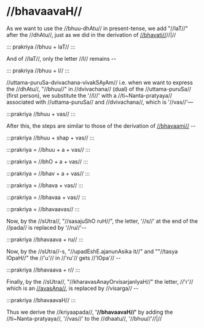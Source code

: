 # //bhavaavaH//

As we want to use the //bhuu-dhAtu// in present-tense, we add "//laT//" after the //dhAtu//, just as we did in the derivation of [//bhavati//](#/lsk/tinanta/bhuu/lat-1-1)//|//

::: prakriya
//bhuu + laT//
:::

And of //laT//, only the letter //l// remains --

::: prakriya
//bhuu + l//
:::

//uttama-puruSa-dvivachana-vivakSAyAm// i.e. when we want to express the //dhAtu//, "//bhuu//" in //dvivachana// (dual) of the //uttama-puruSa// (first person), we substitute the '//l//' with a //ti~Nanta-pratyaya// associated with //uttama-puruSa// and //dvivachana//, which is '//vas//'— 

:::prakriya
//bhuu + vas//
:::

After this, the steps are similar to those of the derivation of [//bhavaami//](#/lsk/tinanta/bhuu/lat-3-1) --

:::prakriya
//bhuu + shap + vas//
:::

:::prakriya
= //bhuu + a + vas//
:::

:::prakriya
= //bhO + a + vas//
:::

:::prakriya
= //bhav + a + vas//
:::

:::prakriya
= //bhava + vas//
:::

:::prakriya
= //bhavaa + vas//
:::

:::prakriya
= //bhavaavas//
:::

Now, by the //sUtra//, "//sasajuShO ruH//",  the letter, '//s//' at the end of the //pada// is replaced by '//ru//'--

:::prakriya
//bhavaava + ru//
:::

Now, by the //sUtra//-s, "//upadEshE.ajanunAsika it//" and ""//tasya lOpaH//" the //'u'// in //'ru'// gets //'lOpa'// --

:::prakriya
//bhavaava + r//
:::

Finally, by the //sUtra//, "//kharavasAnayOrvisarjanIyaH//" the letter, //'r'// which is an [//avasAna//](#/lsk/subanta/general/avasana), is replaced by //visarga// --

:::prakriya
//bhavaavaH//
:::

Thus we derive the //kriyaapada//, **'//bhavaavaH//'** by adding the //ti~Nanta-pratyaya//, '//vas//' to the //dhaatu//, '//bhuu//'//|//

